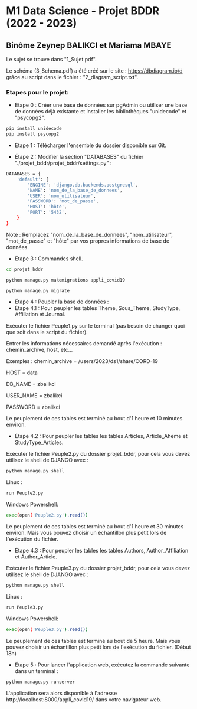 # M1 Data Science - Projet BDDR (2022 - 2023)

## Binôme Zeynep BALIKCI et Mariama MBAYE


Le sujet se trouve dans "1_Sujet.pdf".

Le schéma (3_Schema.pdf) a été créé sur le site : https://dbdiagram.io/d grâce au script dans le fichier : "2_diagram_script.txt".

### Etapes pour le projet:

- Étape 0 : Créer une base de données sur pgAdmin ou utiliser une base de données déjà existante et installer les bibliothèques "unidecode" et "psycopg2".

```bash
pip install unidecode
pip install psycopg2
```

- Étape 1 : Télécharger l'ensemble du dossier disponible sur Git.

- Étape 2 : Modifier la section "DATABASES" du fichier "./projet_bddr/projet_bddr/settings.py" :
```bash
DATABASES = {
    'default': {
        'ENGINE': 'django.db.backends.postgresql',
        'NAME': 'nom_de_la_base_de_donnees',
        'USER': 'nom_utilisateur',
        'PASSWORD': 'mot_de_passe',
        'HOST': 'hôte',
        'PORT': '5432',
    }
}
```
Note : Remplacez "nom_de_la_base_de_donnees", "nom_utilisateur", "mot_de_passe" et "hôte" par vos propres informations de base de données.

- Etape 3 : Commandes shell.
```bash
cd projet_bddr
```
```bash
python manage.py makemigrations appli_covid19
```
```bash
python manage.py migrate
```

- Étape 4 : Peupler la base de données :
- Étape 4.1 : Pour peupler les tables Theme, Sous_Theme, StudyType, Affiliation et Journal.

Exécuter le fichier Peuple1.py sur le terminal (pas besoin de changer quoi que soit dans le script du fichier).

Entrer les informations nécessaires demandé après l'exécution : chemin_archive, host, etc...

Exemples : chemin_archive = /users/2023/ds1/share/CORD-19

HOST = data

DB_NAME = zbalikci

USER_NAME = zbalikci 

PASSWORD = zbalikci

Le peuplement de ces tables est terminé au bout d'1 heure et 10 minutes environ.

- Étape 4.2 : Pour peupler les tables les tables Articles, Article_Aheme et StudyType_Articles.

Exécuter le fichier Peuple2.py du dossier projet_bddr, pour cela vous devez utilisez le shell de DJANGO avec : 

```bash
python manage.py shell
```
Linux :
```bash
run Peuple2.py
```
Windows Powershell:
```bash
exec(open('Peuple2.py').read())
```
Le peuplement de ces tables est terminé au bout d'1 heure et 30 minutes environ. Mais vous pouvez choisir un échantillon plus petit lors de l'exécution du fichier.

- Étape 4.3 : Pour peupler les tables les tables Authors, Author_Affiliation et Author_Article.

Exécuter le fichier Peuple3.py du dossier projet_bddr, pour cela vous devez utilisez le shell de DJANGO avec :  
```bash
python manage.py shell
```
Linux :
```bash
run Peuple3.py
```
Windows Powershell:
```bash
exec(open('Peuple3.py').read())
```
Le peuplement de ces tables est terminé au bout de 5 heure. Mais vous pouvez choisir un échantillon plus petit lors de l'exécution du fichier. (Début 18h)

- Étape 5 : Pour lancer l'application web, exécutez la commande suivante dans un terminal : 
```bash
python manage.py runserver
```
L'application sera alors disponible à l'adresse http://localhost:8000/appli_covid19/ dans votre navigateur web.
